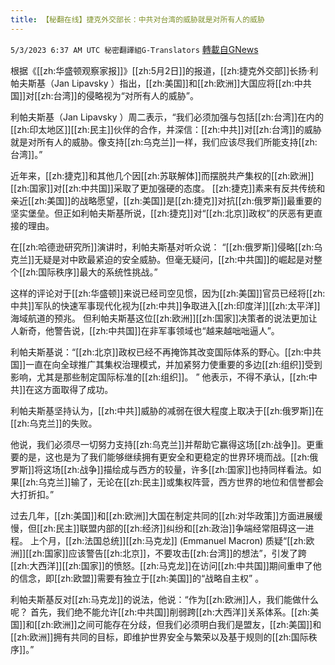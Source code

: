 ```yaml
---
title: 【秘翻在线】捷克外交部长：中共对台湾的威胁就是对所有人的威胁
---
```

`5/3/2023 6:37 AM UTC 秘密翻譯組G-Translators` [轉載自GNews](https://gnews.org/articles/1271075)

根据《[[zh:华盛顿观察家报]]》[[zh:5月2日]]的报道，[[zh:捷克外交部]]长扬·利帕夫斯基（Jan Lipavsky ）指出，[[zh:美国]]和[[zh:欧洲]]大国应将[[zh:中共国]]对[[zh:台湾]]的侵略视为“对所有人的威胁”。

利帕夫斯基（Jan Lipavsky ）周二表示，“我们必须加强与包括[[zh:台湾]]在内的[[zh:印太地区]][[zh:民主]]伙伴的合作，并深信：[[zh:中共]]对[[zh:台湾]]的威胁就是对所有人的威胁。像支持[[zh:乌克兰]]一样，我们应该尽我们所能支持[[zh:台湾]]。”

近年来，[[zh:捷克]]和其他几个因[[zh:苏联解体]]而摆脱共产集权的[[zh:欧洲]][[zh:国家]]对[[zh:中共国]]采取了更加强硬的态度。 [[zh:捷克]]素来有反共传统和亲近[[zh:美国]]的战略愿望，[[zh:美国]]是[[zh:捷克]]对抗[[zh:俄罗斯]]最重要的坚实堡垒。但正如利帕夫斯基所说，[[zh:捷克]]对“[[zh:北京]]政权”的厌恶有更直接的理由。

在[[zh:哈德逊研究所]]演讲时，利帕夫斯基对听众说： “[[zh:俄罗斯]]侵略[[zh:乌克兰]]无疑是对中欧最紧迫的安全威胁。但毫无疑问，[[zh:中共国]]的崛起是对整个[[zh:国际秩序]]最大的系统性挑战。”

这样的评论对于[[zh:华盛顿]]来说已经司空见惯，因为[[zh:美国]]官员已经将[[zh:中共]]军队的快速军事现代化视为[[zh:中共]]争取进入[[zh:印度洋]][[zh:太平洋]]海域航道的预兆。 但利帕夫斯基这位[[zh:欧洲]][[zh:国家]]决策者的说法更加让人新奇，他警告说，[[zh:中共国]]在非军事领域也“越来越咄咄逼人”。

利帕夫斯基说：“[[zh:北京]]政权已经不再掩饰其改变国际体系的野心。[[zh:中共国]]一直在向全球推广其集权治理模式，并加紧努力使重要的多边[[zh:组织]]受到影响，尤其是那些制定国际标准的[[zh:组织]]。 ” 他表示，不得不承认，[[zh:中共]]在这方面取得了成功。

利帕夫斯基坚持认为，[[zh:中共]]威胁的减弱在很大程度上取决于[[zh:俄罗斯]]在[[zh:乌克兰]]的失败。

他说，我们必须尽一切努力支持[[zh:乌克兰]]并帮助它赢得这场[[zh:战争]]。更重要的是，这也是为了我们能够继续拥有更安全和更稳定的世界环境而战。[[zh:俄罗斯]]将这场[[zh:战争]]描绘成与西方的较量，许多[[zh:国家]]也持同样看法。如果[[zh:乌克兰]]输了，无论在[[zh:民主]]或集权阵营，西方世界的地位和信誉都会大打折扣。”

过去几年，[[zh:美国]]和[[zh:欧洲]]大国在制定共同的[[zh:对华政策]]方面进展缓慢，但[[zh:民主]]联盟内部的[[zh:经济]]纠纷和[[zh:政治]]争端经常阻碍这一进程。 上个月，[[zh:法国总统]][[zh:马克龙]] (Emmanuel Macron) 质疑“[[zh:欧洲]][[zh:国家]]应该警告[[zh:北京]]，不要攻击[[zh:台湾]]的想法”，引发了跨[[zh:大西洋]][[zh:国家]]的愤怒。[[zh:马克龙]]在访问[[zh:中共国]]期间重申了他的信念，即[[zh:欧盟]]需要有独立于[[zh:美国]]的“战略自主权”  。

利帕夫斯基反对[[zh:马克龙]]的说法，他说：“作为[[zh:欧洲]]人，我们能做什么呢？ 首先，我们绝不能允许[[zh:中共国]]削弱跨[[zh:大西洋]]关系体系。[[zh:美国]]和[[zh:欧洲]]之间可能存在分歧，但我们必须明白我们是盟友，[[zh:美国]]和[[zh:欧洲]]拥有共同的目标，即维护世界安全与繁荣以及基于规则的[[zh:国际秩序]]。”
